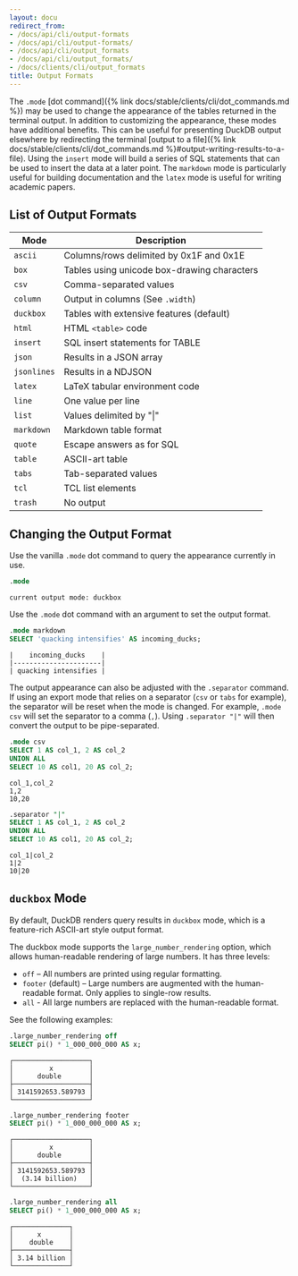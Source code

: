 ```yaml
---
layout: docu
redirect_from:
- /docs/api/cli/output-formats
- /docs/api/cli/output-formats/
- /docs/api/cli/output_formats
- /docs/api/cli/output_formats/
- /docs/clients/cli/output_formats
title: Output Formats
---
```


The `.mode` [dot command]({% link docs/stable/clients/cli/dot_commands.md %}) may be used to change the appearance of the tables returned in the terminal output. In addition to customizing the appearance, these modes have additional benefits. This can be useful for presenting DuckDB output elsewhere by redirecting the terminal [output to a file]({% link docs/stable/clients/cli/dot_commands.md %}#output-writing-results-to-a-file). Using the `insert` mode will build a series of SQL statements that can be used to insert the data at a later point.
The `markdown` mode is particularly useful for building documentation and the `latex` mode is useful for writing academic papers.

## List of Output Formats

|     Mode     |                 Description                 |
|--------------|---------------------------------------------|
| `ascii`      | Columns/rows delimited by 0x1F and 0x1E     |
| `box`        | Tables using unicode box-drawing characters |
| `csv`        | Comma-separated values                      |
| `column`     | Output in columns (See `.width`)            |
| `duckbox`    | Tables with extensive features (default)    |
| `html`       | HTML `<table>` code                         |
| `insert`     | SQL insert statements for TABLE             |
| `json`       | Results in a JSON array                     |
| `jsonlines`  | Results in a NDJSON                         |
| `latex`      | LaTeX tabular environment code              |
| `line`       | One value per line                          |
| `list`       | Values delimited by "\|"                    |
| `markdown`   | Markdown table format                       |
| `quote`      | Escape answers as for SQL                   |
| `table`      | ASCII-art table                             |
| `tabs`       | Tab-separated values                        |
| `tcl`        | TCL list elements                           |
| `trash`      | No output                                   |

## Changing the Output Format

Use the vanilla `.mode` dot command to query the appearance currently in use.

```sql
.mode
```

```text
current output mode: duckbox
```

Use the `.mode` dot command with an argument to set the output format.

```sql
.mode markdown
SELECT 'quacking intensifies' AS incoming_ducks;
```

```text
|    incoming_ducks    |
|----------------------|
| quacking intensifies |
```

The output appearance can also be adjusted with the `.separator` command. If using an export mode that relies on a separator (`csv` or `tabs` for example), the separator will be reset when the mode is changed. For example, `.mode csv` will set the separator to a comma (`,`). Using `.separator "|"` will then convert the output to be pipe-separated.

```sql
.mode csv
SELECT 1 AS col_1, 2 AS col_2
UNION ALL
SELECT 10 AS col1, 20 AS col_2;
```

```csv
col_1,col_2
1,2
10,20
```

```sql
.separator "|"
SELECT 1 AS col_1, 2 AS col_2
UNION ALL
SELECT 10 AS col1, 20 AS col_2;
```

```csv
col_1|col_2
1|2
10|20
```

## `duckbox` Mode

By default, DuckDB renders query results in `duckbox` mode, which is a feature-rich ASCII-art style output format.

The duckbox mode supports the `large_number_rendering` option, which allows human-readable rendering of large numbers. It has three levels:

* `off` – All numbers are printed using regular formatting.
* `footer` (default) – Large numbers are augmented with the human-readable format. Only applies to single-row results.
* `all` - All large numbers are replaced with the human-readable format.

See the following examples:

```sql
.large_number_rendering off
SELECT pi() * 1_000_000_000 AS x;
```

```text
┌───────────────────┐
│         x         │
│      double       │
├───────────────────┤
│ 3141592653.589793 │
└───────────────────┘
```

```sql
.large_number_rendering footer
SELECT pi() * 1_000_000_000 AS x;
```

```text
┌───────────────────┐
│         x         │
│      double       │
├───────────────────┤
│ 3141592653.589793 │
│  (3.14 billion)   │
└───────────────────┘
```

```sql
.large_number_rendering all
SELECT pi() * 1_000_000_000 AS x;
```

```text
┌──────────────┐
│      x       │
│    double    │
├──────────────┤
│ 3.14 billion │
└──────────────┘
```
